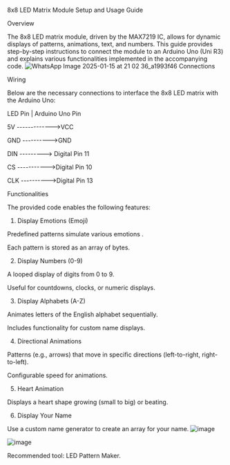 8x8 LED Matrix Module Setup and Usage Guide

Overview

The 8x8 LED matrix module, driven by the MAX7219 IC, allows for dynamic displays of patterns, animations, text, and numbers. This guide provides step-by-step instructions to connect the module to an Arduino Uno (Uni R3) and explains various functionalities implemented in the accompanying code.
![WhatsApp Image 2025-01-15 at 21 02 36_a1993f46](https://github.com/user-attachments/assets/5ea47275-0563-4384-8573-4c96c37d2aff)
Connections

Wiring

Below are the necessary connections to interface the 8x8 LED matrix with the Arduino Uno:


LED Pin           |            Arduino Uno Pin

5V      ------------->VCC 

GND      ---------->GND

DIN     ---------> Digital Pin 11

CS     ----------->Digital Pin 10

CLK     ---------->Digital Pin 13

Functionalities

The provided code enables the following features:

1. Display Emotions (Emoji)

Predefined patterns simulate various emotions .

Each pattern is stored as an array of bytes.

2. Display Numbers (0-9)

A looped display of digits from 0 to 9.

Useful for countdowns, clocks, or numeric displays.

3. Display Alphabets (A-Z)

Animates letters of the English alphabet sequentially.

Includes functionality for custom name displays.

4. Directional Animations

Patterns (e.g., arrows) that move in specific directions (left-to-right, right-to-left).

Configurable speed for animations.

5. Heart Animation

Displays a heart shape growing (small to big) or beating.

6. Display Your Name

Use a custom name generator to create an array for your name.
![image](https://github.com/user-attachments/assets/db42a9ed-6c0a-4be3-9326-ebfbdb7f45ac)

![image](https://github.com/user-attachments/assets/55f2c4df-a887-4f93-b188-2d9d012261e7)

Recommended tool: LED Pattern Maker.

